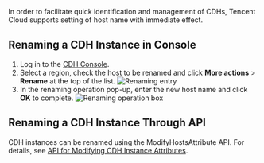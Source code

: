 In order to facilitate quick identification and management of CDHs, Tencent Cloud supports setting of host name with immediate effect.

## Renaming a CDH Instance in Console

1. Log in to the [CDH Console](https://console.cloud.tencent.com/cvm/cdh).
2. Select a region, check the host to be renamed and click **More actions** > **Rename** at the top of the list.
   ![Renaming entry](https://main.qcloudimg.com/raw/7b7f7f6b70aa72a9caf94f9bc2b0a872.png)
3. In the renaming operation pop-up, enter the new host name and click **OK** to complete.
   ![Renaming operation box](https://main.qcloudimg.com/raw/2f83d40760fefaff3212fd1b791e93bb.png)

## Renaming a CDH Instance Through API
CDH instances can be renamed using the ModifyHostsAttribute API. For details, see [API for Modifying CDH Instance Attributes](https://intl.cloud.tencent.com/document/product/213/33278).
